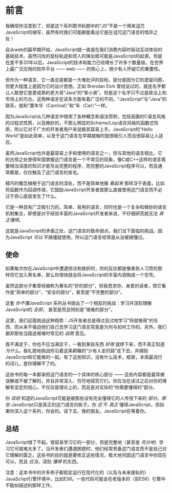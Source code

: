 # 前言

我确信你注意到了，但是这个系列图书标题中的“JS”不是一个用来诅咒JavaScript的缩写，虽然有时我们可能都能看出它是在诅咒这门语言的怪异之处！

自从web的最早期开始，JavaScript就一直是在我们消费内容时驱动互动体验的基础技术。虽然闪烁的鼠标轨迹和烦人的弹出框可能是JavaScript的起源，但是在差不多20年以后，JavaScript的技术和能力已经增长了许多个数量级，在世界上最广泛应用的软件平台 —— web —— 的核心上，很少有人怀疑它的重要性。

但作为一种语言，它一直总是都是一大堆批评的目标，部分是因为它的遗留问题，但更大程度上是因为它的设计思想。正如 Brendan Eich 曾经说过的，就连名字都让人联想它是更成熟的老大哥“Java”的“笨小弟”。但是这个名字只不过是政治上和市场上的巧合。这两种语言在读多方面有着广泛的不同。“JavaScript”与“Java”的联系，就和“嘉年华（Carnival）”和“车（Car）”一样。

因为JavaScript从几种语言中借用了各种概念和语法惯例，包括高傲的C语言风格的过程式性质，以及微妙的，不那么明显的Scheme/Lisp语言风格的函数式性质，所以它对于广大的开发者用户来说极其容易上手。JavaScript的“Hello World”是如此简单，以至于这门语言在早期接触时就很吸引人而且很容易让人适应。

虽然JavaScript也许是最容易上手和使用的语言之一，但与其他的语言相比，它的古怪之处使得牢固掌握这门语言是一个不常见的现象。像C或C++这样的语言需要相当深度的知识才能写出完整的程序，而完整的JavaScript程序可以，而且通常都是，仅仅触及了这门语言的皮毛。

精巧的概念植根于这门语言的深处，而不是简单地像 *看起来* 那样浮于表面，比如将函数作为回调传递，它鼓励JavaScript开发者就那么直接使用这门语言而不必过于担心底层发生了什么。

它是一种具有广泛吸引力的，简单、易用的语言，同时也是一个复杂和微妙的语言机制集合，即使是对于经验丰富的JavaScript开发者来说，不仔细研究就无法 *真正懂得*。

这就是JavaScript的矛盾之处，这门语言的致命弱点，我们当下面临的挑战。因为JavaScript *可以* 不搞懂就使用，所以这门语言经常是从没被搞懂过。

## 使命

如果每次你在JavaScript中遭遇惊诧和挫折时，你的反应都是像某些人习惯的那样将它加入黑名单，那么你很快就会将JavaScript的丰富内涵掏成一个空壳。

虽然这部分子集曾经被称为著名的“好的部分”，但我恳求你，亲爱的读者，把它看作是“简单的部分”，“安全的部分”，甚至是“不完整的部分”。

这套 *你不懂JavaScript* 系列丛书提出了一个相反的挑战：学习并深刻理解JavaScript的 *全部*， 甚至是而且特别是“艰难的部分”。

这里，我们迎面挑战这种趋势：JS开发者总是得过且过地学习“将就够用”的东西，而从来不强迫他们自己去学习这门语言究竟是为何与如何工作的。另外，我们摒弃那些当路途艰难时常见的 *逃跑* 意见。

我不满足于，你也不应当满足于，一看到某些东西 *好用* 就停下来，而不真正知道 *为什么*。我礼貌地挑战你沿着这条颠簸的“少有人走的路”走下去，并拥抱JavaScript和它能做的一起。有了这些知识，没有什么技术，框架，本周最流行的词儿，是你理解不了的。

这些书的每一本都承担这门语言的一个具体的核心部分 —— 这些内容都是最常被误解或不被了解的，并且非常深入、穷尽地探究它们。你应当在读过之后对你的理解有坚定的信心，不仅仅是理论上的，而且是对实际的“你需要懂得的”部分。

你 *目前* 知道的JavaScript可能是被那些没有完全懂得它的人传授下来的 *部分*。*那些* JavaScript只是真正的这门语言的影子。你 *还* 不 *真正* 懂得JavaScript，但如果你深入这个系列，你会的。读下去，我的朋友。JavaScript在等着你。

## 总结

JavaScript很了不起。很容易学习它的一部分，但是完整地（甚至是 *充分地*）学习它可就难太多了。当开发者们遭遇困惑时，他们经常责备这门语言而不是自己对它理解的匮乏。这些书的目的就是要修正这些情况，极大地巩固这门语言中你现在可以，而且 *应当*，深刻 *懂得* 的东西。

注意：这本书中的许多例子都假定运行在现代化的（以及与未来接轨的）JavaScript引擎环境中，比如ES6。一些代码可能会在老版本的（前ES6）引擎中不能如描述的那样工作。